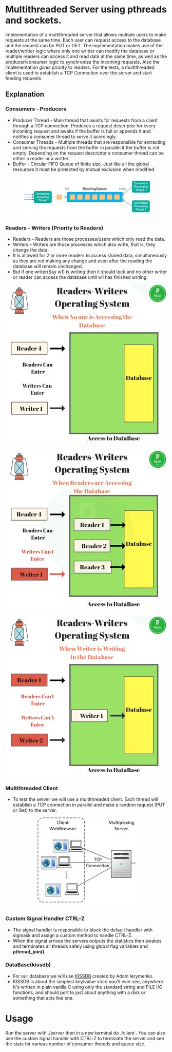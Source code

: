 # Multithreaded Server using pthreads and sockets.  

Implementation of a multithreaded server that allows multiple users to make requests at the same time. 
Each user can request access to the database and the request can be PUT or GET.
The implementation makes use of the reader/writter logic where only one writter can
modify the database or multiple readers can access it and read data at the same time, as well as the producer/consumer logic to synchronize the incoming requests. Also the implementation gives priority to readers. For the tests, a multithreaded client is used to establish a TCP Connection over the server and start feeding requests.


## Explanation

### Consumers - Producers

 * Producer Thread - Main thread that awaits for requests from a client through a TCP connection. Produces a request descriptor for every incoming request and awaits if the buffer is full or appends it and notifies a consumer thread to serve it acordingly.
 * Consumer Threads - Multiple threads that are responsible for extracting and serving the requests from the buffer in parallel if the buffer is not empty. Depending on the request descriptor a consumer thread can be either a reader or a writter.
 * Buffer - Circular FIFO Queue of finite size. Just like all the global resources it must be protected by mutual exclusion when modified.

<p align="center">
  <img src="https://github.com/billgewrgoulas/Multithreaded-Server/blob/main/server-client/producer-consumer.png" />
</p>


### Readers - Writers (Priority to Readers)

 * Readers – Readers are those processes/users which only read the data.
 * Writers – Writers are those processes which also write, that is, they change the data.
 * It is allowed for 2 or more readers to access shared data, simultaneously as they are not making any change and even after the reading the
   database will remain unchanged.
 * But if one writer(Say w1) is writing then it should lock and no other writer or reader can access the database until w1 has finished
   writing. 

<p align="center">
  <img src="https://github.com/billgewrgoulas/Multithreaded-Server/blob/main/server-client/Readers-Writers-Operating-System-No-DB-OS-Operating-System.png" />
</p>

<p align="center">
  <img src="https://github.com/billgewrgoulas/Multithreaded-Server/blob/main/server-client/Readers-Writers-Operating-System-Readers-DB-OS-Operating-System.png" />
</p>

<p align="center">
  <img src="https://github.com/billgewrgoulas/Multithreaded-Server/blob/main/server-client/Readers-Writers-Operating-System-Writer-DB-OS-Operating-System.png" />
</p>

### Multithreaded Client

* To test the server we will use a multithreaded client. Each thread will establish a TCP connection in parallel and make a random request (PUT or Get) to the server.

<p align="center">
  <img src="https://github.com/billgewrgoulas/Multithreaded-Server/blob/main/server-client/VmHa3.png" />
</p>

### Custom Signal Handler CTRL-Z

 * The signal handler is responsible to block the default handler with sigmask and assign a custom method to handle CTRL-Z.
 * When the signal arrives the servers outputs the statistics then awakes and terminates all threads safely using global flag variables and <b>pthread_join()</b>

### DataBase(kissdb)

* For our database we will use [KISSDB](https://github.com/adamierymenko/kissdb) created by Adam Ierymenko. 
* KISSDB is about the simplest key/value store you'll ever see, anywhere. It's written in plain vanilla C using only the standard string and
  FILE I/O functions, and should port to just about anything with a disk or something that acts like one.

# Usage

Run the server with ./server then in a new terminal do ./client . 
You can also use the custom signal handler with CTRL-Z to terminate the server and see the stats for various number of consumer threads and queue size.
